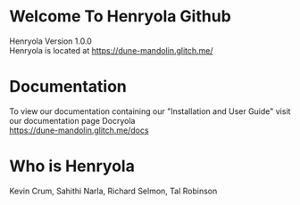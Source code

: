 # Welcome To Henryola Github
Henryola Version 1.0.0  
Henryola is located at https://dune-mandolin.glitch.me/

# Documentation
To view our documentation containing our "Installation and User Guide" visit our documentation page Docryola  
https://dune-mandolin.glitch.me/docs

# Who is Henryola
Kevin Crum, Sahithi Narla, Richard Selmon, Tal Robinson